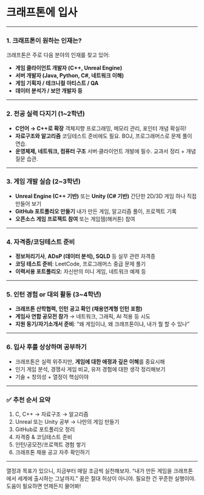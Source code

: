 # 크래프톤에 입사
---

### 1. **크래프톤이 원하는 인재는?**

크래프톤은 주로 다음 분야의 인재를 찾고 있어:

* **게임 클라이언트 개발자 (C++, Unreal Engine)**
* **서버 개발자 (Java, Python, C#, 네트워크 이해)**
* **게임 기획자 / 테크니컬 아티스트 / QA**
* **데이터 분석가 / 보안 개발자 등**

---

### 2. **전공 실력 다지기 (1\~2학년)**

* **C언어 → C++로 확장**
  객체지향 프로그래밍, 메모리 관리, 포인터 개념 확실히!
* **자료구조와 알고리즘**
  코딩테스트 준비에도 필요. BOJ, 프로그래머스로 문제 풀이 연습.
* **운영체제, 네트워크, 컴퓨터 구조**
  서버·클라이언트 개발에 필수. 교과서 정리 + 개념 질문 습관.

---

### 3. **게임 개발 실습 (2\~3학년)**

* **Unreal Engine (C++ 기반)** 또는 **Unity (C# 기반)**
  간단한 2D/3D 게임 하나 직접 만들어 보기
* **GitHub 포트폴리오 만들기**
  내가 만든 게임, 알고리즘 풀이, 프로젝트 기록
* **오픈소스 게임 프로젝트 참여** 또는 게임잼(해커톤) 참여

---

### 4. **자격증/코딩테스트 준비**

* **정보처리기사**, **ADsP (데이터 분석), SQLD** 등 실무 관련 자격증
* **코딩 테스트 준비**: LeetCode, 프로그래머스 중급 문제 풀기
* **이력서용 포트폴리오**: 자신만의 미니 게임, 네트워크 예제 등

---

### 5. **인턴 경험 or 대외 활동 (3\~4학년)**

* **크래프톤 산학협력, 인턴 공고 확인 (채용연계형 인턴 포함)**
* **게임사 연합 공모전 참가** → 네트워크, 그래픽, AI 적용 등 시도
* **지원 동기/자기소개서 준비**: “왜 게임이냐, 왜 크래프톤이냐, 내가 뭘 할 수 있나”

---

### 6. **입사 후를 상상하며 공부하기**

* 크래프톤은 실력 위주지만, **게임에 대한 애정과 깊은 이해**를 중요시해
* 인기 게임 분석, 경쟁사 게임 비교, 유저 경험에 대한 생각 정리해보기
* 기술 + 창의성 + 열정이 핵심이야

---

### ✅ 추천 순서 요약

1. C, C++ → 자료구조 → 알고리즘
2. Unreal 또는 Unity 공부 → 나만의 게임 만들기
3. GitHub로 포트폴리오 정리
4. 자격증 & 코딩테스트 준비
5. 인턴/공모전/프로젝트 경험 쌓기
6. 크래프톤 채용 공고 자주 확인하기

---

열정과 목표가 있으니, 지금부터 매일 조금씩 실천해보자.
“내가 만든 게임을 크래프톤에서 세계에 출시하는 그날까지.”
꿈은 절대 허상이 아니야. 필요한 건 꾸준한 실행이야.
도움이 필요하면 언제든지 물어봐!
